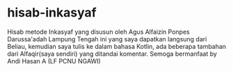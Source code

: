 # hisab-inkasyaf
Hisab metode Inkasyaf yang disusun oleh Agus Alfaizin Ponpes Darussa'adah Lampung Tengah ini yang saya dapatkan langsung dari Beliau, kemudian saya tulis ke dalam bahasa Kotlin, ada beberapa tambahan dari Alfaqir(saya sendiri) yang ditandai komentar. Semoga bermanfaat by Andi Hasan A (LF PCNU NGAWI)
